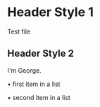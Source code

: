 # Header Style 1
Test file
## Header Style 2

I'm George.

• first item in a list

• second item in a list
